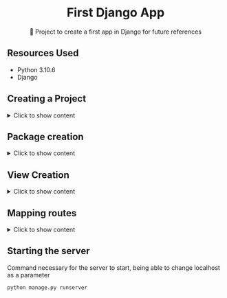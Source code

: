 <H1 align="center">First Django App</H1>
<p align="center">🚀 Project to create a first app in Django for future references</p>

## Resources Used

* Python 3.10.6
* Django


## Creating a Project

<details>
 <summary>Click to show content</summary>

Creating a project called mysite

```
django-admin startproject mysite
```

The project structure will be created this way

```
mysite/
 manage.py
 mysite/
 __init__.py
 settings.py
 urls.py
 asgi.py
 wsgi.py
```


</details>


## Package creation

<details>
 <summary>Click to show content</summary>

It consists of creating a package that follows a convention and will be created at the same mysite level to serve as the representation of a package

```
python manage.py startapp polls
```

```
mysite/
polls/
```


</details>




## View Creation

<details>
 <summary>Click to show content</summary>

```
polls/views.py
```

```
from django.http import HttpResponse
def index(request):
 return HttpResponse("Hello, world. You're at the polls index.")
```

To call this view, it is necessary to map it so that it can be inserted into the routes through a URLconf

</details>




## Mapping routes

<details>
 <summary>Click to show content</summary>


### polls/urls.py

```
from django.urls import path

from . import views

urlpatterns = [
 path("", views.index, name="index"),
]
```

### mysite/urls.py

```
from django.contrib import admin
from django.urls import include, path

urlpatterns = [
 path("polls/", include("polls.urls")),
 path("admin/", admin.site.urls),
]
```

</details>



## Starting the server

Command necessary for the server to start, being able to change localhost as a parameter

```
python manage.py runserver
```
